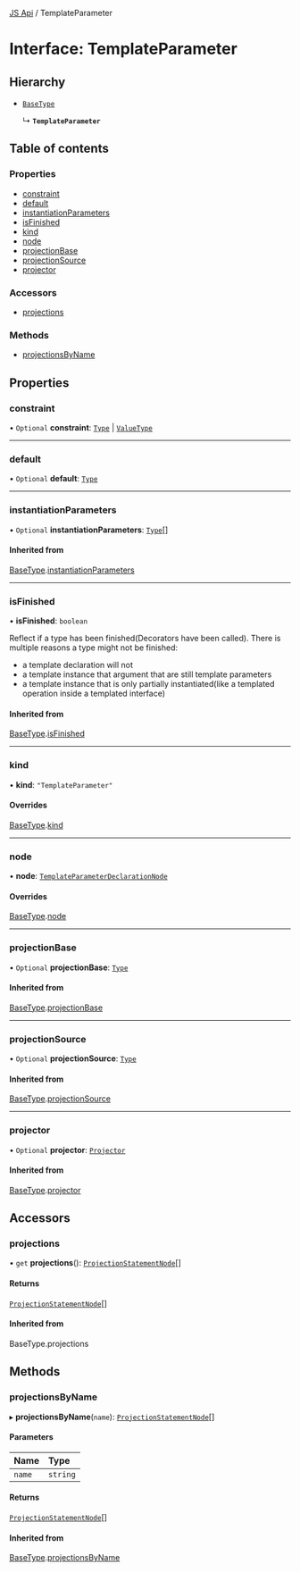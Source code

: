 [JS Api](../index.md) / TemplateParameter

# Interface: TemplateParameter

## Hierarchy

- [`BaseType`](BaseType.md)

  ↳ **`TemplateParameter`**

## Table of contents

### Properties

- [constraint](TemplateParameter.md#constraint)
- [default](TemplateParameter.md#default)
- [instantiationParameters](TemplateParameter.md#instantiationparameters)
- [isFinished](TemplateParameter.md#isfinished)
- [kind](TemplateParameter.md#kind)
- [node](TemplateParameter.md#node)
- [projectionBase](TemplateParameter.md#projectionbase)
- [projectionSource](TemplateParameter.md#projectionsource)
- [projector](TemplateParameter.md#projector)

### Accessors

- [projections](TemplateParameter.md#projections)

### Methods

- [projectionsByName](TemplateParameter.md#projectionsbyname)

## Properties

### constraint

• `Optional` **constraint**: [`Type`](../index.md#type) \| [`ValueType`](ValueType.md)

___

### default

• `Optional` **default**: [`Type`](../index.md#type)

___

### instantiationParameters

• `Optional` **instantiationParameters**: [`Type`](../index.md#type)[]

#### Inherited from

[BaseType](BaseType.md).[instantiationParameters](BaseType.md#instantiationparameters)

___

### isFinished

• **isFinished**: `boolean`

Reflect if a type has been finished(Decorators have been called).
There is multiple reasons a type might not be finished:
- a template declaration will not
- a template instance that argument that are still template parameters
- a template instance that is only partially instantiated(like a templated operation inside a templated interface)

#### Inherited from

[BaseType](BaseType.md).[isFinished](BaseType.md#isfinished)

___

### kind

• **kind**: ``"TemplateParameter"``

#### Overrides

[BaseType](BaseType.md).[kind](BaseType.md#kind)

___

### node

• **node**: [`TemplateParameterDeclarationNode`](TemplateParameterDeclarationNode.md)

#### Overrides

[BaseType](BaseType.md).[node](BaseType.md#node)

___

### projectionBase

• `Optional` **projectionBase**: [`Type`](../index.md#type)

#### Inherited from

[BaseType](BaseType.md).[projectionBase](BaseType.md#projectionbase)

___

### projectionSource

• `Optional` **projectionSource**: [`Type`](../index.md#type)

#### Inherited from

[BaseType](BaseType.md).[projectionSource](BaseType.md#projectionsource)

___

### projector

• `Optional` **projector**: [`Projector`](Projector.md)

#### Inherited from

[BaseType](BaseType.md).[projector](BaseType.md#projector)

## Accessors

### projections

• `get` **projections**(): [`ProjectionStatementNode`](ProjectionStatementNode.md)[]

#### Returns

[`ProjectionStatementNode`](ProjectionStatementNode.md)[]

#### Inherited from

BaseType.projections

## Methods

### projectionsByName

▸ **projectionsByName**(`name`): [`ProjectionStatementNode`](ProjectionStatementNode.md)[]

#### Parameters

| Name | Type |
| :------ | :------ |
| `name` | `string` |

#### Returns

[`ProjectionStatementNode`](ProjectionStatementNode.md)[]

#### Inherited from

[BaseType](BaseType.md).[projectionsByName](BaseType.md#projectionsbyname)
